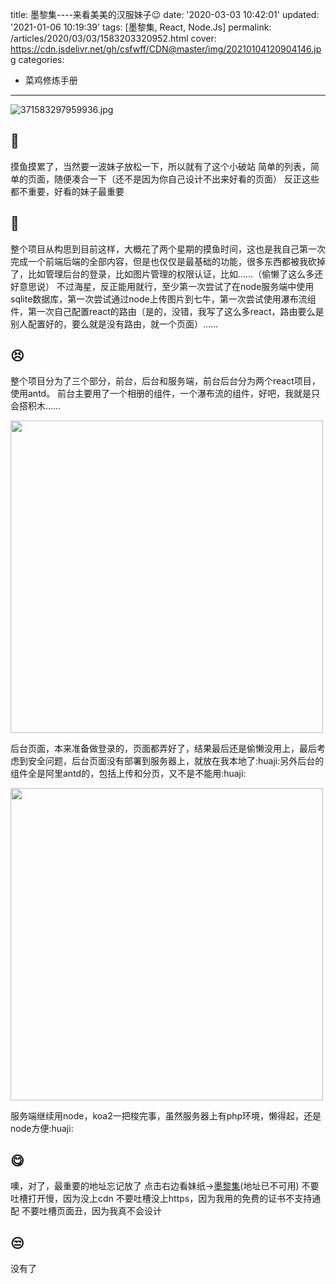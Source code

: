 title: 墨黎集----来看美美的汉服妹子😉
date: '2020-03-03 10:42:01'
updated: '2021-01-06 10:19:39'
tags: [墨黎集, React, Node.Js]
permalink: /articles/2020/03/03/1583203320952.html
cover: https://cdn.jsdelivr.net/gh/csfwff/CDN@master/img/20210104120904146.jpg
categories: 
- 菜鸡修炼手册
---
![371583297959936.jpg](https://cdn.jsdelivr.net/gh/csfwff/CDN@master/img/20210104120904146.jpg)


## 🤪

摸鱼摸累了，当然要一波妹子放松一下，所以就有了这个小破站
简单的列表，简单的页面，随便凑合一下（还不是因为你自己设计不出来好看的页面）
反正这些都不重要，好看的妹子最重要

## 🤔

整个项目从构思到目前这样，大概花了两个星期的摸鱼时间，这也是我自己第一次完成一个前端后端的全部内容，但是也仅仅是最基础的功能，很多东西都被我砍掉了，比如管理后台的登录，比如图片管理的权限认证，比如……（偷懒了这么多还好意思说）
不过海星，反正能用就行，至少第一次尝试了在node服务端中使用sqlite数据库，第一次尝试通过node上传图片到七牛，第一次尝试使用瀑布流组件，第一次自己配置react的路由（是的，没错，我写了这么多react，路由要么是别人配置好的，要么就是没有路由，就一个页面）……

## 😣

整个项目分为了三个部分，前台，后台和服务端，前台后台分为两个react项目，使用antd。
前台主要用了一个相册的组件，一个瀑布流的组件，好吧，我就是只会搭积木……

<img src=https://cdn.jsdelivr.net/gh/csfwff/CDN@master/img/QN3_Snipaste20200304150546-673a6e73.png width="500"/>

后台页面，本来准备做登录的，页面都弄好了，结果最后还是偷懒没用上，最后考虑到安全问题，后台页面没有部署到服务器上，就放在我本地了:huaji:另外后台的组件全是阿里antd的，包括上传和分页，又不是不能用:huaji:

<img src=https://cdn.jsdelivr.net/gh/csfwff/CDN@master/img/NTE_Snipaste20200304151224-5fd2b89d.png width="500"/>

服务端继续用node，koa2一把梭完事，虽然服务器上有php环境，懒得起，还是node方便:huaji:

## 😋

噢，对了，最重要的地址忘记放了
点击右边看妹纸->[墨黎集](http://moli.sszsj.top/)(地址已不可用)
不要吐槽打开慢，因为没上cdn
不要吐槽没上https，因为我用的免费的证书不支持通配
不要吐槽页面丑，因为我真不会设计

## 😒

没有了

